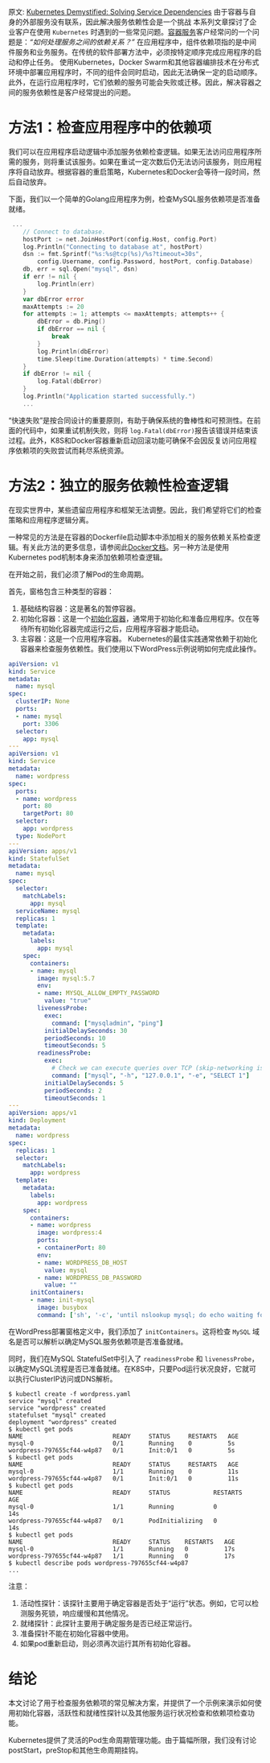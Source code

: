 原文: [Kubernetes Demystified: Solving Service Dependencies](https://dzone.com/articles/kubernetes-demystified-solving-service-dependencie)
由于容器与自身的外部服务没有联系，因此解决服务依赖性会是一个挑战
本系列文章探讨了企业客户在使用 `Kubernetes` 时遇到的一些常见问题。[容器服务](https://www.alibabacloud.com/product/container-service)客户经常问的一个问题是：*“如何处理服务之间的依赖关系？”*
在应用程序中，组件依赖项指的是中间件服务和业务服务。在传统的软件部署方法中，必须按特定顺序完成应用程序的启动和停止任务。
使用Kubernetes，Docker Swarm和其他容器编排技术在分布式环境中部署应用程序时，不同的组件会同时启动，因此无法确保一定的启动顺序。此外，在运行应用程序时，它们依赖的服务可能会失败或迁移。因此，解决容器之间的服务依赖性是客户经常提出的问题。
# 方法1：检查应用程序中的依赖项
我们可以在应用程序启动逻辑中添加服务依赖检查逻辑。如果无法访问应用程序所需的服务，则将重试该服务。如果在重试一定次数后仍无法访问该服务，则应用程序将自动放弃。根据容器的重启策略，Kubernetes和Docker会等待一段时间，然后自动放弃。

下面，我们以一个简单的Golang应用程序为例，检查MySQL服务依赖项是否准备就绪。
```go
 ...
    // Connect to database.
    hostPort := net.JoinHostPort(config.Host, config.Port)
    log.Println("Connecting to database at", hostPort)
    dsn := fmt.Sprintf("%s:%s@tcp(%s)/%s?timeout=30s",
        config.Username, config.Password, hostPort, config.Database)
    db, err = sql.Open("mysql", dsn)
    if err != nil {
        log.Println(err)
    }
    var dbError error
    maxAttempts := 20
    for attempts := 1; attempts <= maxAttempts; attempts++ {
        dbError = db.Ping()
        if dbError == nil {
            break
        }
        log.Println(dbError)
        time.Sleep(time.Duration(attempts) * time.Second)
    }
    if dbError != nil {
        log.Fatal(dbError)
    }
    log.Println("Application started successfully.")
    ...
```
“快速失败”是按合同设计的重要原则，有助于确保系统的鲁棒性和可预测性。在前面的代码中，如果重试机制失败，则将 `log.Fatal(dbError)`报告该错误并结束该过程。此外，K8S和Docker容器重新启动回滚功能可确保不会因反复访问应用程序依赖项的失败尝试而耗尽系统资源。
# 方法2：独立的服务依赖性检查逻辑
在现实世界中，某些遗留应用程序和框架无法调整。因此，我们希望将它们的检查策略和应用程序逻辑分离。

一种常见的方法是在容器的Dockerfile启动脚本中添加相关的服务依赖关系检查逻辑。有关此方法的更多信息，请参阅此[Docker文档](https://docs.docker.com/compose/startup-order/)。另一种方法是使用Kubernetes pod机制本身来添加依赖项检查逻辑。

在开始之前，我们必须了解Pod的生命周期。 

首先，窗格包含三种类型的容器：

1. 基础结构容器：这是著名的暂停容器。
2. 初始化容器：这是一个[初始化容器](https://kubernetes.io/docs/concepts/workloads/pods/init-containers/)，通常用于初始化和准备应用程序。仅在等待所有初始化容器完成运行之后，应用程序容器才能启动。
3. 主容器：这是一个应用程序容器。
Kubernetes的最佳实践通常依赖于初始化容器来检查服务依赖性。我们使用以下WordPress示例说明如何完成此操作。
```yaml
apiVersion: v1
kind: Service
metadata:
  name: mysql
spec:
  clusterIP: None
  ports:
  - name: mysql
    port: 3306
  selector:
    app: mysql
---
apiVersion: v1
kind: Service
metadata:
  name: wordpress
spec:
  ports:
  - name: wordpress
    port: 80
    targetPort: 80
  selector:
    app: wordpress
  type: NodePort
---
apiVersion: apps/v1
kind: StatefulSet
metadata:
  name: mysql
spec:
  selector:
    matchLabels:
      app: mysql
  serviceName: mysql 
  replicas: 1
  template:
    metadata:
      labels:
        app: mysql
    spec:
      containers:
      - name: mysql
        image: mysql:5.7
        env:
        - name: MYSQL_ALLOW_EMPTY_PASSWORD
          value: "true"
        livenessProbe:
          exec:
            command: ["mysqladmin", "ping"]
          initialDelaySeconds: 30
          periodSeconds: 10
          timeoutSeconds: 5
        readinessProbe:
          exec:
            # Check we can execute queries over TCP (skip-networking is off).
            command: ["mysql", "-h", "127.0.0.1", "-e", "SELECT 1"]
          initialDelaySeconds: 5
          periodSeconds: 2
          timeoutSeconds: 1
---
apiVersion: apps/v1
kind: Deployment
metadata:
  name: wordpress
spec:
  replicas: 1
  selector:
    matchLabels:
      app: wordpress
  template:
    metadata:
      labels:
        app: wordpress
    spec:
      containers:
      - name: wordpress
        image: wordpress:4
        ports:
        - containerPort: 80
        env:
        - name: WORDPRESS_DB_HOST
          value: mysql
        - name: WORDPRESS_DB_PASSWORD
          value: ""
      initContainers:
      - name: init-mysql
        image: busybox
        command: ['sh', '-c', 'until nslookup mysql; do echo waiting for mysql; sleep 2; done;']
```
在WordPress部署窗格定义中，我们添加了 `initContainers`。这将检查 `MySQL` 域名是否可以解析以确定MySQL服务依赖项是否准备就绪。

同时，我们在MySQL StatefulSet中引入了 `readinessProbe` 和 `livenessProbe`，以确定MySQL流程是否已准备就绪。在K8S中，只要Pod运行状况良好，它就可以执行ClusterIP访问或DNS解析。
```shell
$ kubectl create -f wordpress.yaml
service "mysql" created
service "wordpress" created
statefulset "mysql" created
deployment "wordpress" created
$ kubectl get pods
NAME                         READY     STATUS     RESTARTS   AGE
mysql-0                      0/1       Running    0          5s
wordpress-797655cf44-w4p87   0/1       Init:0/1   0          5s
$ kubectl get pods
NAME                         READY     STATUS     RESTARTS   AGE
mysql-0                      1/1       Running    0          11s
wordpress-797655cf44-w4p87   0/1       Init:0/1   0          11s
$ kubectl get pods
NAME                         READY     STATUS            RESTARTS   AGE
mysql-0                      1/1       Running           0          14s
wordpress-797655cf44-w4p87   0/1       PodInitializing   0          14s
$ kubectl get pods
NAME                         READY     STATUS    RESTARTS   AGE
mysql-0                      1/1       Running   0          17s
wordpress-797655cf44-w4p87   1/1       Running   0          17s
$ kubectl describe pods wordpress-797655cf44-w4p87
...
```
注意：

1. 活动性探针：该探针主要用于确定容器是否处于“运行”状态。例如，它可以检测服务死锁，响应缓慢和其他情况。
2. 就绪探针：此探针主要用于确定服务是否已经正常运行。
3. 准备探针不能在初始化容器中使用。
4. 如果pod重新启动，则必须再次运行其所有初始化容器。
# 结论
本文讨论了用于检查服务依赖项的常见解决方案，并提供了一个示例来演示如何使用初始化容器，活跃性和就绪性探针以及其他服务运行状况检查和依赖项检查功能。

Kubernetes提供了灵活的Pod生命周期管理功能。由于篇幅所限，我们没有讨论postStart，preStop和其他生命周期挂钩。